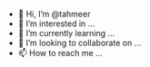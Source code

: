 - 👋 Hi, I’m @tahmeer
- 👀 I’m interested in ...
- 🌱 I’m currently learning ...
- 💞️ I’m looking to collaborate on ...
- 📫 How to reach me ...

<!---
tahmeer/tahmeer is a ✨ special ✨ repository because its `README.md` (this file) appears on your GitHub profile.
You can click the Preview link to take a look at your changes.
--->
